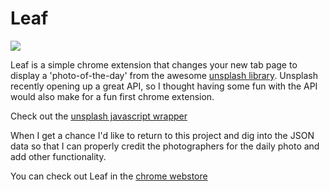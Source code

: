 # Leaf

![](https://raw.githubusercontent.com/teesloane/leaf/master/src/img/3%3A2%20Portfolio%20Thumbnail.png)

Leaf is a simple chrome extension that changes your new tab page to display a 'photo-of-the-day' from the awesome [unsplash library](https://unsplash.com/). Unsplash recently opening up a great API, so I thought having some fun with the API would also make for a fun first chrome extension. 

Check out the [unsplash javascript wrapper](https://github.com/CrewLabs/unsplash-source-js)

When I get a chance I'd like to return to this project and dig into the JSON data so that I can properly credit the photographers for the daily photo and add other functionality.

You can check out Leaf in the [chrome webstore](https://github.com/teesloane/leaf/blob/master/src/img/screenshot.png?raw=true)
